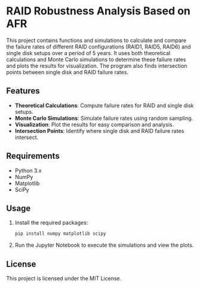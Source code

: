 # RAID Robustness Analysis Based on AFR

This project contains functions and simulations to calculate and compare the failure rates of different RAID configurations (RAID1, RAID5, RAID6) and single disk setups over a period of 5 years. It uses both theoretical calculations and Monte Carlo simulations to determine these failure rates and plots the results for visualization. The program also finds intersection points between single disk and RAID failure rates.

## Features

- **Theoretical Calculations**: Compute failure rates for RAID and single disk setups.
- **Monte Carlo Simulations**: Simulate failure rates using random sampling.
- **Visualization**: Plot the results for easy comparison and analysis.
- **Intersection Points**: Identify where single disk and RAID failure rates intersect.

## Requirements

- Python 3.x
- NumPy
- Matplotlib
- SciPy

## Usage

1. Install the required packages:
   ```bash
   pip install numpy matplotlib scipy
   ```

2. Run the Jupyter Notebook to execute the simulations and view the plots.

## License

This project is licensed under the MIT License.

